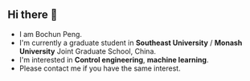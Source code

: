 ## Hi there 👋 
- I am Bochun Peng.
- I'm currently a graduate student in **Southeast University** / **Monash University** Joint Graduate School, China.
- I'm interested in **Control engineering**, **machine learning**.
- Please contact me if you have the same interest.

<!--
**PENGBochun/PENGBochun** is a ✨ _special_ ✨ repository because its `README.md` (this file) appears on your GitHub profile.

Here are some ideas to get you started:

- 🔭 I’m currently working on ...
- 🌱 I’m currently learning ...
- 👯 I’m looking to collaborate on ...
- 🤔 I’m looking for help with ...
- 💬 Ask me about ...
- 📫 How to reach me: ...
- 😄 Pronouns: ...
- ⚡ Fun fact: ...
-->
